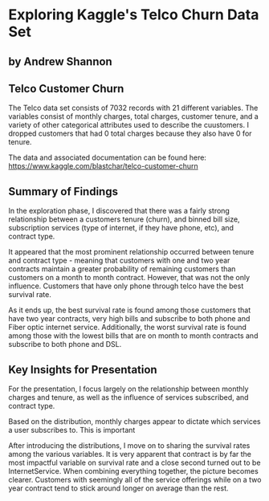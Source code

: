 # Exploring Kaggle's Telco Churn Data Set
## by Andrew Shannon


## Telco Customer Churn

The Telco data set consists of 7032 records with 21 different variables. The variables consist of monthly charges, total charges, customer tenure, and a variety of other categorical attributes used to describe the cuustomers. I dropped customers that had 0 total charges because they also have 0 for tenure.

The data and associated documentation can be found here:
https://www.kaggle.com/blastchar/telco-customer-churn


## Summary of Findings

In the exploration phase, I discovered that there was a fairly strong relationship between a customers tenure (churn), and binned bill size, subscription services (type of internet, if they have phone, etc), and contract type.

It appeared that the most prominent relationship occurred between tenure and contract type - meaning that customers with one and two year contracts maintain a greater probability of remaining customers than customers on a month to month contract.  However, that was not the only influence.  Customers that have only phone through telco have the best survival rate.

As it ends up, the best survival rate is found among those customers that have two year contracts, very high bills and subscribe to both phone and Fiber optic internet service.  Additionally, the worst survival rate is found among those with the lowest bills that are on month to month contracts and subscribe to both phone and DSL.


## Key Insights for Presentation

For the presentation, I focus largely on the relationship between monthly charges and tenure, as well as the influence of services subscribed, and contract type.  

Based on the distribution, monthly charges appear to dictate which services a user subscribes to.  This is important 

After introducing the distributions, I move on to sharing the survival rates among the various variables.  It is very apparent that contract is by far the most impactful variable on survival rate and a close second turned out to be InternetService.  When combining everything together, the picture becomes clearer.  Customers with seemingly all of the service offerings while on a two year contract tend to stick around longer on average than the rest.
